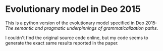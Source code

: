 # Evolutionary model in Deo 2015

This is a python version of the evolutionary model specified in Deo 2015: *The semantic and pragmatic underpinnings of grammaticalization paths*.

I couldn't find the original source code online, but my code seems to generate the exact same results reported in the paper.
